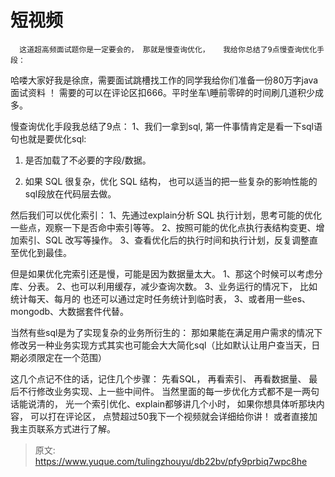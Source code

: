 # 短视频

      这道超高频面试题你是一定要会的， 那就是慢查询优化，   我给你总结了9点慢查询优化手段： 

哈喽大家好我是徐庶，需要面试跳槽找工作的同学我给你们准备一份80万字java面试资料 ！  需要的可以在评论区扣666。平时坐车\睡前零碎的时间刷几道积少成多。

慢查询优化手段我总结了9点：
1、我们一拿到sql, 第一件事情肯定是看一下sql语句也就是要优化sql:

1. 是否加载了不必要的字段/数据。 

 2. 如果 SQL 很复杂，优化 SQL 结构， 也可以适当的把一些复杂的影响性能的sql段放在代码层去做。 

然后我们可以优化索引：
1、先通过explain分析 SQL 执行计划，思考可能的优化一些点，观察一下是否命中索引等等。 
2、按照可能的优化点执行表结构变更、增加索引、SQL 改写等操作。 
3、查看优化后的执行时间和执行计划，反复调整直至优化到最佳。

但是如果优化完索引还是慢，可能是因为数据量太大。
1、那这个时候可以考虑分库、分表。 
2、也可以利用缓存，减少查询次数。
3、业务运行的情况下， 比如统计每天、每月的 也还可以通过定时任务统计到临时表，
3、或者用一些es、mongodb、大数据套件代替。

当然有些sql是为了实现复杂的业务所衍生的：
那如果能在满足用户需求的情况下修改另一种业务实现方式其实也可能会大大简化sql（比如默认让用户查当天，日期必须限定在一个范围）

这几个点记不住的话，记住几个步骤： 先看SQL， 再看索引、 再看数据量、 最后不行修改业务实现、上一些中间件。   当然里面的每一步优化方式都不是一两句话能说清的， 光一个索引优化、explain都够讲几个小时， 如果你想具体听那块内容， 可以打在评论区， 点赞超过50我下一个视频就会详细给你讲！  或者直接加我主页联系方式进行了解。


> 原文: <https://www.yuque.com/tulingzhouyu/db22bv/pfy9prbiq7wpc8he>